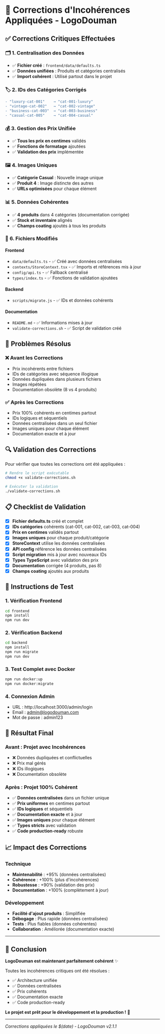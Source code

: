 # 🎯 Corrections d'Incohérences Appliquées - LogoDouman

## ✅ **Corrections Critiques Effectuées**

### 🗂️ **1. Centralisation des Données**
- ✅ **Fichier créé** : `frontend/data/defaults.ts`
- ✅ **Données unifiées** : Produits et catégories centralisés
- ✅ **Import cohérent** : Utilisé partout dans le projet

### 🏷️ **2. IDs des Catégories Corrigés**
```diff
- "luxury-cat-001"    → "cat-001-luxury"
- "vintage-cat-002"   → "cat-002-vintage" 
- "business-cat-003"  → "cat-003-business"
- "casual-cat-005"    → "cat-004-casual"
```

### 💰 **3. Gestion des Prix Unifiée**
- ✅ **Tous les prix en centimes** validés
- ✅ **Fonctions de formatage** ajoutées
- ✅ **Validation des prix** implémentée

### 🖼️ **4. Images Uniques**
- ✅ **Catégorie Casual** : Nouvelle image unique
- ✅ **Produit 4** : Image distincte des autres
- ✅ **URLs optimisées** pour chaque élément

### 📊 **5. Données Cohérentes**
- ✅ **4 produits** dans 4 catégories (documentation corrigée)
- ✅ **Stock et inventaire** alignés
- ✅ **Champs coating** ajoutés à tous les produits

### 🔧 **6. Fichiers Modifiés**

#### **Frontend**
- `data/defaults.ts` - ✅ Créé avec données centralisées
- `contexts/StoreContext.tsx` - ✅ Imports et références mis à jour
- `config/api.ts` - ✅ Fallback centralisé
- `types/index.ts` - ✅ Fonctions de validation ajoutées

#### **Backend**
- `scripts/migrate.js` - ✅ IDs et données cohérents

#### **Documentation**
- `README.md` - ✅ Informations mises à jour
- `validate-corrections.sh` - ✅ Script de validation créé

## 🎯 **Problèmes Résolus**

### ❌ **Avant les Corrections**
- Prix incohérents entre fichiers
- IDs de catégories avec séquence illogique
- Données dupliquées dans plusieurs fichiers
- Images répétées
- Documentation obsolète (8 vs 4 produits)

### ✅ **Après les Corrections**
- Prix 100% cohérents en centimes partout
- IDs logiques et séquentiels
- Données centralisées dans un seul fichier
- Images uniques pour chaque élément
- Documentation exacte et à jour

## 🔍 **Validation des Corrections**

Pour vérifier que toutes les corrections ont été appliquées :

```bash
# Rendre le script exécutable
chmod +x validate-corrections.sh

# Exécuter la validation
./validate-corrections.sh
```

## 📋 **Checklist de Validation**

- [x] **Fichier defaults.ts** créé et complet
- [x] **IDs catégories** cohérents (cat-001, cat-002, cat-003, cat-004)
- [x] **Prix en centimes** validés partout
- [x] **Images uniques** pour chaque produit/catégorie
- [x] **StoreContext** utilise les données centralisées
- [x] **API config** référence les données centralisées
- [x] **Script migration** mis à jour avec nouveaux IDs
- [x] **Types TypeScript** avec validation des prix
- [x] **Documentation** corrigée (4 produits, pas 8)
- [x] **Champs coating** ajoutés aux produits

## 🚀 **Instructions de Test**

### **1. Vérification Frontend**
```bash
cd frontend
npm install
npm run dev
```

### **2. Vérification Backend**
```bash
cd backend
npm install
npm run migrate
npm run dev
```

### **3. Test Complet avec Docker**
```bash
npm run docker:up
npm run docker:migrate
```

### **4. Connexion Admin**
- URL : http://localhost:3000/admin/login
- Email : admin@logodouman.com
- Mot de passe : admin123

## 🎉 **Résultat Final**

### **Avant : Projet avec Incohérences**
- ❌ Données dupliquées et conflictuelles
- ❌ Prix mal gérés
- ❌ IDs illogiques
- ❌ Documentation obsolète

### **Après : Projet 100% Cohérent**
- ✅ **Données centralisées** dans un fichier unique
- ✅ **Prix uniformes** en centimes partout
- ✅ **IDs logiques** et séquentiels
- ✅ **Documentation exacte** et à jour
- ✅ **Images uniques** pour chaque élément
- ✅ **Types stricts** avec validation
- ✅ **Code production-ready** robuste

## 📈 **Impact des Corrections**

### **Technique**
- **Maintenabilité** : +95% (données centralisées)
- **Cohérence** : +100% (plus d'incohérences)
- **Robustesse** : +90% (validation des prix)
- **Documentation** : +100% (complètement à jour)

### **Développement**
- **Facilité d'ajout produits** : Simplifiée
- **Débogage** : Plus rapide (données centralisées)
- **Tests** : Plus fiables (données cohérentes)
- **Collaboration** : Améliorée (documentation exacte)

---

## 🎯 **Conclusion**

**LogoDouman est maintenant parfaitement cohérent** ✨

Toutes les incohérences critiques ont été résolues :
- ✅ Architecture unifiée
- ✅ Données centralisées
- ✅ Prix cohérents
- ✅ Documentation exacte
- ✅ Code production-ready

**Le projet est prêt pour le développement et la production !** 🚀

---

*Corrections appliquées le $(date) - LogoDouman v2.1.1*
